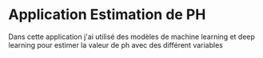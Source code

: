 # Application Estimation de PH
 Dans cette application j'ai utilisé des modèles de machine learning et deep learning pour estimer la valeur de ph avec des différent variables
